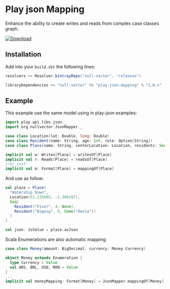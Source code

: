 # Play json Mapping
Enhance the ability to create writes and reads from complex case classes graph. 

[ ![Download](https://api.bintray.com/packages/null-vector/releases/play-json-mapping/images/download.svg?) ](https://bintray.com/null-vector/releases/play-json-mapping/1.0.0/link)

## Installation
Add into your `build.sbt` the following lines:
```scala
resolvers += Resolver.bintrayRepo("null-vector", "releases")
```
```scala
libraryDependencies += "null-vector" %% "play-json-mapping" % "1.0.x"
```
## Example
This example use the same model using in play-json examples:
```scala
import play.api.libs.json._
import org.nullvector.JsonMapper._

case class Location(lat: Double, long: Double)
case class Resident(name: String, age: Int, role: Option[String])
case class Place(name: String, centerLocation: Location, residents: Seq[Resident])

implicit val w: Writes[Place] = writesOf[Place]
implicit val r: Reads[Place] = readsOf[Place]
//or just:
implicit val m: Format[Place] = mappingOf[Place]
```
And use as follow:
```scala
val place = Place(
  "Watership Down",
  Location(51.235685, -1.309197),
  Seq(
    Resident("Fiver", 4, None),
    Resident("Bigwig", 6, Some("Owsla"))
  )
)

val json: JsValue = place.asJson
```
Scala Enumerations are also automatic mapping:
```scala
case class Money(amount: BigDecimal, currency: Money.Currency)

object Money extends Enumeration {
  type Currency = Value
  val ARS, BRL, USD, MXN = Value
}
...
implicit val moneyMapping: Format[Money] = JsonMapper.mappingOf[Money]
```
